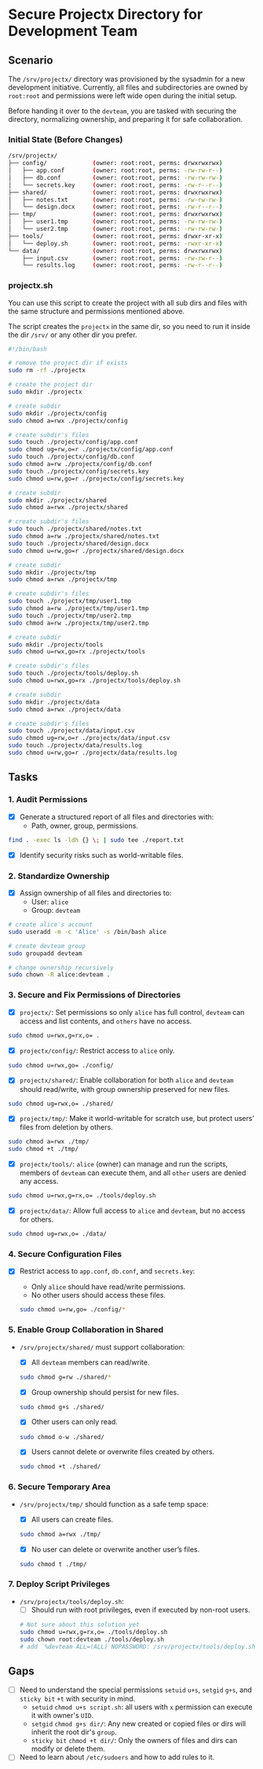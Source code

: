 # Secure Projectx Directory for Development Team

## Scenario
The `/srv/projectx/` directory was provisioned by the sysadmin for a new development initiative.
Currently, all files and subdirectories are owned by `root:root` and permissions were left wide open during the initial setup.

Before handing it over to the `devteam`, you are tasked with securing the directory, normalizing ownership, and preparing it for safe collaboration.

### Initial State (Before Changes)

```bash
/srv/projectx/
├── config/             (owner: root:root, perms: drwxrwxrwx)
│   ├── app.conf        (owner: root:root, perms: -rw-rw-r--)
│   ├── db.conf         (owner: root:root, perms: -rw-rw-rw-)
│   └── secrets.key     (owner: root:root, perms: -rw-r--r--)
├── shared/             (owner: root:root, perms: drwxrwxrwx)
│   ├── notes.txt       (owner: root:root, perms: -rw-rw-rw-)
│   └── design.docx     (owner: root:root, perms: -rw-r--r--)
├── tmp/                (owner: root:root, perms: drwxrwxrwx)
│   ├── user1.tmp       (owner: root:root, perms: -rw-rw-rw-)
│   └── user2.tmp       (owner: root:root, perms: -rw-rw-rw-)
├── tools/              (owner: root:root, perms: drwxr-xr-x)
│   └── deploy.sh       (owner: root:root, perms: -rwxr-xr-x)
└── data/               (owner: root:root, perms: drwxrwxrwx)
    ├── input.csv       (owner: root:root, perms: -rw-rw-r--)
    └── results.log     (owner: root:root, perms: -rw-r--r--)
```

### projectx.sh
You can use this script to create the project with all sub dirs and files with the same structure and permissions mentioned above.

The script creates the `projectx` in the same dir, so you need to run it inside the dir `/srv/` or any other dir you prefer.

```bash
#!/bin/bash

# remove the project dir if exists
sudo rm -rf ./projectx 

# create the project dir
sudo mkdir ./projectx

# create subdir
sudo mkdir ./projectx/config
sudo chmod a=rwx ./projectx/config

# create subdir's files
sudo touch ./projectx/config/app.conf
sudo chmod ug=rw,o=r ./projectx/config/app.conf
sudo touch ./projectx/config/db.conf
sudo chmod a=rw ./projectx/config/db.conf
sudo touch ./projectx/config/secrets.key
sudo chmod u=rw,go=r ./projectx/config/secrets.key

# create subdir
sudo mkdir ./projectx/shared
sudo chmod a=rwx ./projectx/shared

# create subdir's files
sudo touch ./projectx/shared/notes.txt
sudo chmod a=rw ./projectx/shared/notes.txt
sudo touch ./projectx/shared/design.docx
sudo chmod u=rw,go=r ./projectx/shared/design.docx

# create subdir
sudo mkdir ./projectx/tmp
sudo chmod a=rwx ./projectx/tmp

# create subdir's files
sudo touch ./projectx/tmp/user1.tmp
sudo chmod a=rw ./projectx/tmp/user1.tmp
sudo touch ./projectx/tmp/user2.tmp
sudo chmod a=rw ./projectx/tmp/user2.tmp

# create subdir
sudo mkdir ./projectx/tools
sudo chmod u=rwx,go=rx ./projectx/tools

# create subdir's files
sudo touch ./projectx/tools/deploy.sh
sudo chmod u=rwx,go=rx ./projectx/tools/deploy.sh

# create subdir
sudo mkdir ./projectx/data
sudo chmod a=rwx ./projectx/data

# create subdir's files
sudo touch ./projectx/data/input.csv
sudo chmod ug=rw,o=r ./projectx/data/input.csv
sudo touch ./projectx/data/results.log
sudo chmod u=rw,go=r ./projectx/data/results.log
```

## Tasks

### 1. Audit Permissions
- [x] Generate a structured report of all files and directories with:
    - Path, owner, group, permissions.

```bash
find . -exec ls -ldh {} \; | sudo tee ./report.txt
```
        
- [x] Identify security risks such as world-writable files.

### 2. Standardize Ownership
- [x] Assign ownership of all files and directories to:
    - User: `alice`
    - Group: `devteam`

```bash
# create alice's account
sudo useradd -m -c 'Alice' -s /bin/bash alice

# create devteam group
sudo groupadd devteam

# change ownership recursively
sudo chown -R alice:devteam .
```

### 3. Secure and Fix Permissions of Directories
- [x] `projectx/`: Set permissions so only `alice` has full control, `devteam` can access and list contents, and `others` have no access.

```bash
sudo chmod u=rwx,g=rx,o= .
```

- [x] `projectx/config/`: Restrict access to `alice` only.

```bash
sudo chmod u=rwx,go= ./config/
```

- [x] `projectx/shared/`: Enable collaboration for both `alice` and `devteam` should read/write, with group ownership preserved for new files.

```bash
sudo chmod ug=rwx,o= ./shared/
```

- [x] `projectx/tmp/`: Make it world-writable for scratch use, but protect users’ files from deletion by others.

```bash
sudo chmod a=rwx ./tmp/
sudo chmod +t ./tmp/
```

- [x] `projectx/tools/`: `alice` (owner) can manage and run the scripts, members of `devteam` can execute them, and all `other` users are denied any access.

```bash
sudo chmod u=rwx,g=rx,o= ./tools/deploy.sh
```

- [x] `projectx/data/`: Allow full access to `alice` and `devteam`, but no access for others.

```bash
sudo chmod ug=rwx,o= ./data/
```

### 4. Secure Configuration Files
- [x] Restrict access to `app.conf`, `db.conf`, and `secrets.key`:
    - Only `alice` should have read/write permissions.
    - No other users should access these files.

    ```bash
    sudo chmod u=rw,go= ./config/*
    ```

### 5. Enable Group Collaboration in Shared
- `/srv/projectx/shared/` must support collaboration:
    - [x] All `devteam` members can read/write.

    ```bash
    sudo chmod g=rw ./shared/*
    ```

    - [x] Group ownership should persist for new files.

    ```bash
    sudo chmod g+s ./shared/
    ```

    - [x] Other users can only read.

    ```bash
    sudo chmod o-w ./shared/
    ```

    - [x] Users cannot delete or overwrite files created by others.

    ```bash
    sudo chmod +t ./shared/
    ```

### 6. Secure Temporary Area
- `/srv/projectx/tmp/` should function as a safe temp space:
    - [x] All users can create files.

    ```bash
    sudo chmod a=rwx ./tmp/
    ```

    - [x] No user can delete or overwrite another user’s files.

    ```bash
    sudo chmod t ./tmp/
    ```

### 7. Deploy Script Privileges
- `/srv/projectx/tools/deploy.sh`:
    - [ ] Should run with root privileges, even if executed by non-root users.

    ```bash
    # Not sure about this solution yet
    sudo chmod u=rwx,g=rx,o= ./tools/deploy.sh
    sudo chown root:devteam ./tools/deploy.sh
    # add `%devteam ALL=(ALL) NOPASSWORD: /srv/projectx/tools/deploy.sh` to the file `/etc/sudoers`
    ```

## Gaps
- [ ] Need to understand the special permissions `setuid` `u+s`, `setgid` `g+s`, and `sticky bit` `+t` with security in mind.
    - `setuid` `chmod u+s script.sh`: all users with `x` permission can execute it with owner's `UID`.
    - `setgid` `chmod g+s dir/`: Any new created or copied files or dirs will inherit the root dir's `group`.
    - `sticky bit` `chmod +t dir/`: Only the owners of files and dirs can modify or delete them.
- [ ] Need to learn about `/etc/sudoers` and how to add rules to it.